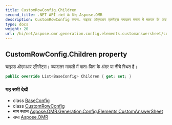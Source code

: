 ```yaml
---
title: CustomRowConfig.Children
second_title: .NET API संदर्भ के लिए Aspose.OMR
description: CustomRowConfig संपत्त. चइल्ड ओएमआर एलमेंट्स ज्यदतर ममलं में मतपत के अंदर य नचे स्थत है
type: docs
weight: 20
url: /hi/net/aspose.omr.generation.config.elements.customanswersheet/customrowconfig/children/
---
```

## CustomRowConfig.Children property

चाइल्ड ओएमआर एलिमेंट्स। ज्यादातर मामलों में माता-पिता के अंदर या नीचे स्थित है।

```csharp
public override List<BaseConfig> Children { get; set; }
```

### यह सभी देखें

* class [BaseConfig](../../../aspose.omr.generation.config/baseconfig/)
* class [CustomRowConfig](../)
* नाम स्थान [Aspose.OMR.Generation.Config.Elements.CustomAnswerSheet](../../customrowconfig/)
* सभा [Aspose.OMR](../../../)


